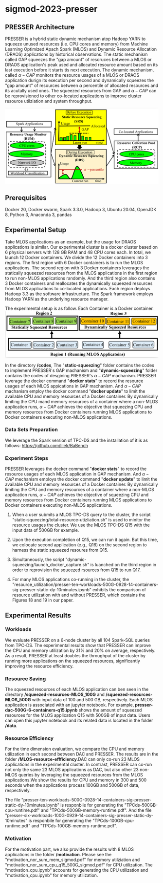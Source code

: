 # sigmod-2023-presser

## PRESSER Architecture

PRESSER is a hybrid static dynamic mechanism atop Hadoop YARN to squeeze unused resources (i.e. CPU cores and memory) from Machine Learning Optimized Apach Spark (MLOS) and Dynamic Resource Allocation (DRAOS) applications by historical observations. The static mechanism called GAP squeezes the "gap amount" of resoruces between a MLOS or DRAOS application's peak used and allocated resource amount based on its last execution before it starts tis next execution. The dynamic mechanism, called $\alpha-CAP$ monitors the resource usages of a MLOS or DRAOS application durign its execution per second and dynamically squeezes the "gap amount" of resources between  $\alpha$ percentile of allocated resources and its acutally used ones. The squeezed resources from GAP and  $\alpha-CAP$ can be reprovisioned to other co-located applications to improve cluster resource utilziation and system throughput. 

   ![image1](images/presser_arch.png)


## Prerequisites
Docker 20, Docker swarm, Spark 3.3.0, Hadoop 3, Ubuntu 20.04, OpenJDK 8,  Python 3, Anaconda 3, pandas


## Experimental Setup

Take MLOS applications as an example, but the usage for DRAOS applications is similar. 
Our experimental cluster is a docker cluster based on 6 physical servers  with 128 GB RAM and 48 CPU cores each. In total, we launch 12 Docker containers.  We divide the 12 Docker containers into 3 regions. The first region with 6 Docker containers is to run the MLOS applications. The second region with 3 Docker containers leverages the statically squeezed resources from the MLOS applications in the first region to run  non-MLOS applications randomly. And the third region also contains 3 Docker containers and reallocates the dynamically squeezed resources from MLOS applications to co-located applications. Each region deploys Hadoop 3.3 as the software infrastructure. The Spark framework employs Hadoop YARN as the underlying resource manager.

The experimental setup is as follow. Each Container is a Docker container.
  ![image1](images/env_regions.png "This is a Title")

In the directory **/codes**, The "**static-squeezing**" folder contains the codes to implement PRESSER's GAP machanism and "**dynamic-squeezing**" folder contains the codes of desgining  PRESSER's $\alpha-CAP$ machanism.
PRESSER leverage the docker command "**docker stats**" to record the resource usages of each MLOS appications in GAP machanism. And $\alpha-CAP$ machanism employ the docker command  "**docker update**" to limit the available CPU and memory resources of a Docker container. By dynamically limiting the CPU mand memory resources of a container where a non-MLOS application runs, $\alpha-CAP$ achieves the objective that squeezing CPU and memory resources from Docker containers running MLOS applications to Docker containers executing non-MLOS applications. 


### Data Sets Preparation

We leverage the Spark version of TPC-DS and the installation of it is as follows:
https://github.com/lilelr/BaBench

### Experiment Steps


PRESSER leverages the docker command "**docker stats**" to record the resource usages of each MLOS application in GAP mechanism. And $\alpha-CAP$ mechanism employs the docker command  "**docker update**" to limit the available CPU and memory resources of a Docker container. By dynamically limiting the CPU and memory resources of a container where a non-MLOS application runs, $\alpha-CAP$ achieves the objective of squeezing CPU and memory resources from Docker containers running MLOS applications to Docker containers executing non-MLOS applications. 

1. When a user submits a MLOS TPC-DS query to the cluster, the script "static-squeezing/total-resource-utizliation.sh" is used to minitor the resource usages the cluster. We use the MLOS TPC-DS Q15 with the input data of 500GB for example. 

2. Upon the execution completion of Q15, we can run it again. But this time, we colocate second application (e.g., Q16) on the second region to harness the static squeezed resoures from Q15.

3. Simultaneously, the script "dynamic-squeezing/launch_docker_capture.sh" is luanched on the third region in order to reprovision the squeezed rsources from Q15 to run Q17.

4. For many MLOS applications co-running in the cluster, the "resource_utilization/presser-ten-workloads-500G-0928-14-containers-sig-presser-static-dy-10minutes.ipynb" exhibits the comparison of resource utilization with and without PRESSER, which contains the Figures 18 and 19 in our paper. 



## Experimental Results
### Workloads
We evaluate PRESSER on a 6-node cluster by all 104 Spark-SQL queries from TPC-DS. The experimental results show that PRESSER can improve the CPU and memory utilization by 31% and 20% on average, respectively. As a result, PRESSER at least doubles the throughput of the cluster by running more applications on the squeezed resources, significantly improving the resource efficiency. 

### Resource Saving

The squeezed resources of each MLOS application can ben seen in the directory **/squeezed-resources-MLOS_100G** and **/squeezed-resources-MLOS_500G** with input data of 100 and 500 GB, respectively. Each MLOS application is associated with an jupyter notebook. For example, **presser-dac-500G-6-containers-q15.ipynb** shows the amount of squeezed resources for the MLOS application Q15 with 500GB of input data. Users can open this jupyter notebook and its related data is located in the folder  **/data**. 


### Resource Efficiency

For the time dimension evaluation, we compare the CPU and memory utilization in each second between DAC and PRESSER. The results are in the folder **/MLOS-resource-effficiency**.DAC can only co-run 23 MLOS applications in the experimental cluster. In contrast, PRESSER can co-run not only the same 23 MLOS applications as DAC, but also other 23 non-MLOS queries by leveraging the squeezed resources from the MLOS applications.We show the results for CPU and memory in 300 and 500 seconds when the applications process 100GB and 500GB of data, respectively. 

The file "presser-ten-workloads-500G-0928-14-containers-sig-presser-static-dy-10minutes.ipynb" is responbile for generating the "TPCds-500GB-cpu-runtime.pdf" and 
"TPCds-500GB-memory-runtime.pdf". And the file "presser-six-workloads-100G-0929-14-containers-sig-presser-static-dy-10minutes" is responbile for generating the "TPCds-100GB-cpu-runtime.pdf" and 
"TPCds-100GB-memory-runtime.pdf".

### Motivation
For the motivation part, we also provide the results with 8 MLOS applications in the folder **/motivation**. Please see the "motivation_nor_sum_mem_sigmod.pdf" for memory utilziation and "motivation_nor_sum_cpu_q15_500G_sigmod.pdf" for CPU utilization. The "motivation_cpu.ipynb" accounts for generating the CPU utilization and "motivation_cpu.ipynb" for memory utilization.

